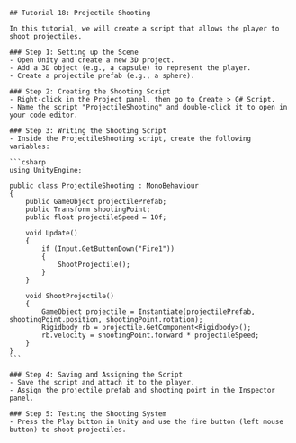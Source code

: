 
    ## Tutorial 18: Projectile Shooting

    In this tutorial, we will create a script that allows the player to shoot projectiles.

    ### Step 1: Setting up the Scene
    - Open Unity and create a new 3D project.
    - Add a 3D object (e.g., a capsule) to represent the player.
    - Create a projectile prefab (e.g., a sphere).

    ### Step 2: Creating the Shooting Script
    - Right-click in the Project panel, then go to Create > C# Script.
    - Name the script "ProjectileShooting" and double-click it to open in your code editor.

    ### Step 3: Writing the Shooting Script
    - Inside the ProjectileShooting script, create the following variables:

    ```csharp
    using UnityEngine;

    public class ProjectileShooting : MonoBehaviour
    {
        public GameObject projectilePrefab;
        public Transform shootingPoint;
        public float projectileSpeed = 10f;

        void Update()
        {
            if (Input.GetButtonDown("Fire1"))
            {
                ShootProjectile();
            }
        }

        void ShootProjectile()
        {
            GameObject projectile = Instantiate(projectilePrefab, shootingPoint.position, shootingPoint.rotation);
            Rigidbody rb = projectile.GetComponent<Rigidbody>();
            rb.velocity = shootingPoint.forward * projectileSpeed;
        }
    }
    ```

    ### Step 4: Saving and Assigning the Script
    - Save the script and attach it to the player.
    - Assign the projectile prefab and shooting point in the Inspector panel.

    ### Step 5: Testing the Shooting System
    - Press the Play button in Unity and use the fire button (left mouse button) to shoot projectiles.
    